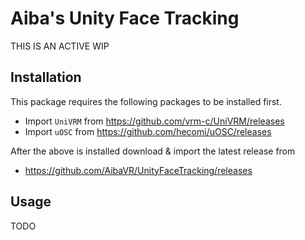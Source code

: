 ﻿# Aiba's Unity Face Tracking
THIS IS AN ACTIVE WIP

## Installation

This package requires the following packages to be installed first.
- Import `UniVRM` from https://github.com/vrm-c/UniVRM/releases
- Import `uOSC` from https://github.com/hecomi/uOSC/releases

After the above is installed download & import the latest release from
- https://github.com/AibaVR/UnityFaceTracking/releases

## Usage
TODO